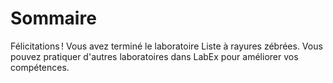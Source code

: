 # Sommaire

Félicitations ! Vous avez terminé le laboratoire Liste à rayures zébrées. Vous pouvez pratiquer d'autres laboratoires dans LabEx pour améliorer vos compétences.
